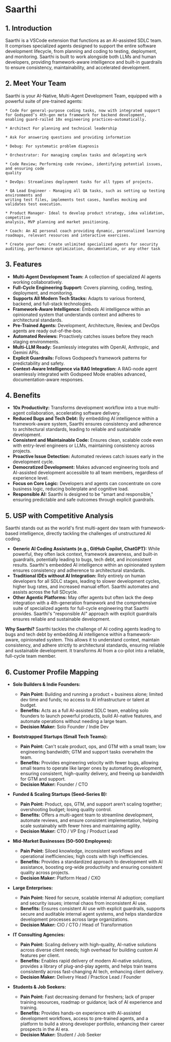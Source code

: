 # Saarthi

## 1. Introduction
Saarthi is a VSCode extension that functions as an AI-assisted SDLC team. It comprises specialized agents designed to support the entire software development lifecycle, from planning and coding to testing, deployment, and monitoring. Saarthi is built to work alongside both LLMs and human developers, providing framework-aware intelligence and built-in guardrails to ensure consistency, maintainability, and accelerated development.

## 2. Meet Your Team
Saarthi is your AI-Native, Multi-Agent Development Team, equipped with a powerful suite of pre-trained agents:

    * Code For general-purpose coding tasks, now with integrated support for Godspeed’s 4th-gen meta framework for backend development, enabling guard-railed 10x engineering practices—automatically.

    * Architect For planning and technical leadership

    * Ask For answering questions and providing information

    * Debug: For systematic problem diagnosis

    * Orchestrator: For managing complex tasks and delegating work

    * Code Review; Performing code reviews, identifying potential issues, and ensuring code 
    quality

    * DevOps: Streamlines deployment tasks for all types of projects.

    * QA Lead Engineer - Managing all QA tasks, such as setting up testing environments and 
    writing test files, implements test cases, handles mocking and validates test execution.

    * Product Manager- Ideal to develop product strategy, idea validation, competitive 
    analysis, MVP planning and market positioning.

    * Coach: An AI personal coach providing dynamic, personalized learning roadmaps, relevant resources and interactive exercises.

    * Create your own: Create unlimited specialized agents for security auditing, performance optimization, documentation, or any other task


## 3. Features
*   **Multi-Agent Development Team:** A collection of specialized AI agents working collaboratively.
*   **Full-Cycle Engineering Support:** Covers planning, coding, testing, deployment, and monitoring.
*   **Supports All Modern Tech Stacks:** Adapts to various frontend, backend, and full-stack technologies.
*   **Framework-Aware Intelligence:** Embeds AI intelligence within an opinionated system that understands context and adheres to architectural standards.
*   **Pre-Trained Agents:** Development, Architecture, Review, and DevOps agents are ready out-of-the-box.
*   **Automated Reviews:** Proactively catches issues before they reach staging environments.
*   **Multi-LLM Ready:** Seamlessly integrates with OpenAI, Anthropic, and Gemini APIs.
*   **Explicit Guardrails:** Follows Godspeed’s framework patterns for predictability and safety.
*   **Context-Aware Intelligence via RAG Integration:** A RAG-node agent seamlessly integrated with Godspeed Mode enables advanced, documentation-aware responses.

## 4. Benefits
*   **10x Productivity:** Transforms development workflow into a true multi-agent collaboration, accelerating software delivery.
*   **Reduced Bugs and Tech Debt:** By embedding AI intelligence within a framework-aware system, Saarthi ensures consistency and adherence to architectural standards, leading to reliable and sustainable development.
*   **Consistent and Maintainable Code:** Ensures clean, scalable code even with entry-level engineers or LLMs, maintaining consistency across projects.
*   **Proactive Issue Detection:** Automated reviews catch issues early in the development cycle.
*   **Democratized Development:** Makes advanced engineering tools and AI-assisted development accessible to all team members, regardless of experience level.
*   **Focus on Core Logic:** Developers and agents can concentrate on core business logic, reducing boilerplate and cognitive load.
*   **Responsible AI:** Saarthi is designed to be "smart and responsible," ensuring predictable and safe outcomes through explicit guardrails.

## 5. USP with Competitive Analysis
Saarthi stands out as the world's first multi-agent dev team with framework-based intelligence, directly tackling the challenges of unstructured AI coding.

*   **Generic AI Coding Assistants (e.g., GitHub Copilot, ChatGPT):** While powerful, they often lack context, framework awareness, and built-in guardrails, potentially leading to bugs, tech debt, and inconsistent results. Saarthi's embedded AI intelligence within an opinionated system ensures consistency and adherence to architectural standards.
*   **Traditional IDEs without AI Integration:** Rely entirely on human developers for all SDLC stages, leading to slower development cycles, higher bug rates, and increased manual effort. Saarthi automates and assists across the full SDcycle.
*   **Other Agentic Platforms:** May offer agents but often lack the deep integration with a 4th-generation framework and the comprehensive suite of specialized agents for full-cycle engineering that Saarthi provides. Saarthi's "responsible AI" approach with explicit guardrails ensures reliable and sustainable development.

**Why Saarthi?**
Saarthi tackles the challenge of AI coding agents leading to bugs and tech debt by embedding AI intelligence within a framework-aware, opinionated system. This allows it to understand context, maintain consistency, and adhere strictly to architectural standards, ensuring reliable and sustainable development. It transforms AI from a co-pilot into a reliable, full-cycle team member.

## 6. Customer Profile Mapping

*   **Solo Builders & Indie Founders:**
    *   **Pain Point:** Building and running a product + business alone; limited dev time and funds; no access to AI infrastructure or talent at budget.
    *   **Benefits:** Acts as a full AI-assisted SDLC team, enabling solo founders to launch powerful products, build AI-native features, and automate operations without needing a large team.
    *   **Decision Maker:** Solo Founder / Indie Dev

*   **Bootstrapped Startups (Small Tech Teams):**
    *   **Pain Point:** Can't scale product, ops, and GTM with a small team; low engineering bandwidth; GTM and support tasks overwhelm the team.
    *   **Benefits:** Provides engineering velocity with fewer bugs, allowing small teams to operate like larger ones by automating development, ensuring consistent, high-quality delivery, and freeing up bandwidth for GTM and support.
    *   **Decision Maker:** Founder / CTO

*   **Funded & Scaling Startups (Seed–Series B):**
    *   **Pain Point:** Product, ops, GTM, and support aren’t scaling together; overshooting budget; losing quality control.
    *   **Benefits:** Offers a multi-agent team to streamline development, automate reviews, and ensure consistent implementation, helping scale sustainably with fewer hires and maintaining agility.
    *   **Decision Maker:** CTO / VP Eng / Product Lead

*   **Mid-Market Businesses (50–500 Employees):**
    *   **Pain Point:** Siloed knowledge, inconsistent workflows and operational inefficiencies; high costs with high inefficiencies.
    *   **Benefits:** Provides a standardized approach to development with AI assistance, boosting org-wide productivity and ensuring consistent quality across projects.
    *   **Decision Maker:** Platform Head / CXO

*   **Large Enterprises:**
    *   **Pain Point:** Need for secure, scalable internal AI adoption; compliant and security issues; internal chaos from inconsistent AI use.
    *   **Benefits:** Ensures consistent AI use with explicit guardrails, supports secure and auditable internal agent systems, and helps standardize development processes across large organizations.
    *   **Decision Maker:** CIO / CTO / Head of Transformation

*   **IT Consulting Agencies:**
    *   **Pain Point:** Scaling delivery with high-quality, AI-native solutions across diverse client needs; high overhead for building custom AI features per client.
    *   **Benefits:** Enables rapid delivery of modern AI-native solutions, provides a library of plug-and-play agents, and helps train teams consistently across fast-changing AI tech, enhancing client delivery.
    *   **Decision Maker:** Delivery Head / Practice Lead / Founder

*   **Students & Job Seekers:**
    *   **Pain Point:** Fast decreasing demand for freshers; lack of proper training resources, roadmap or guidance; lack of AI experience and training.
    *   **Benefits:** Provides hands-on experience with AI-assisted development workflows, access to pre-trained agents, and a platform to build a strong developer portfolio, enhancing their career prospects in the AI era.
    *   **Decision Maker:** Student / Job Seeker